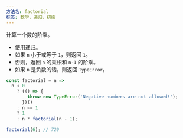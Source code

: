 ```yaml
---
方法名: factorial
标签: 数学，递归，初级
---
```


计算一个数的阶乘。

- 使用递归。
- 如果 `n` 小于或等于 `1`，则返回 `1`。
- 否则，返回 `n` 的乘积和 `n-1` 的阶乘。
- 如果 `n` 是负数的话，则返回 `TypeError`。

```js
const factorial = n =>
  n < 0
    ? (() => {
        throw new TypeError('Negative numbers are not allowed!');
      })()
    : n <= 1
    ? 1
    : n * factorial(n - 1);
```

```js
factorial(6); // 720
```

